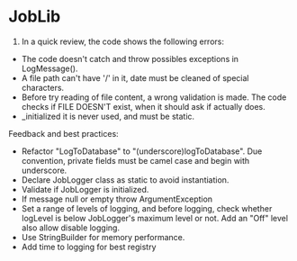 # JobLib

1) In a quick review, the code shows the following errors:
  - The code doesn't catch and throw possibles exceptions in LogMessage().
  - A file path can't have '/' in it, date must be cleaned of special characters.
  - Before try reading of file content, a wrong validation is made. The code checks if FILE DOESN'T exist, when it should ask if actually does.
  - _initialized it is never used, and must be static.
  
  Feedback and best practices:
  
  - Refactor "LogToDatabase" to "(underscore)logToDatabase". Due convention, private fields must be camel case and begin with underscore.
  - Declare JobLogger class as static to avoid instantiation.
  - Validate if JobLogger is initialized.
  - If message null or empty throw ArgumentException
  - Set a range of levels of logging, and before logging, check whether logLevel is below JobLogger's maximum level or not. Add an "Off" 
  level also allow disable logging.
  - Use StringBuilder for memory performance.
  - Add time to logging for best registry
